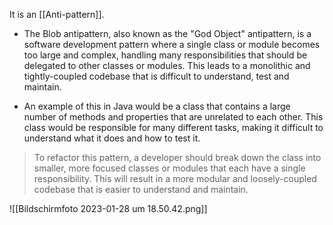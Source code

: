 It is an [[Anti-pattern]].

- The Blob antipattern, also known as the "God Object" antipattern, is a software development pattern where a single class or module becomes too large and complex, handling many responsibilities that should be delegated to other classes or modules. This leads to a monolithic and tightly-coupled codebase that is difficult to understand, test and maintain.

- An example of this in Java would be a class that contains a large number of methods and properties that are unrelated to each other. This class would be responsible for many different tasks, making it difficult to understand what it does and how to test it.


> To refactor this pattern, a developer should break down the class into smaller, more focused classes or modules that each have a single responsibility. This will result in a more modular and loosely-coupled codebase that is easier to understand and maintain.


![[Bildschirm­foto 2023-01-28 um 18.50.42.png]]